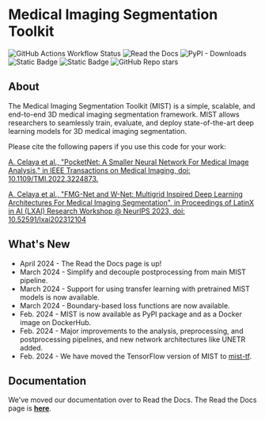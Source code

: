 Medical Imaging Segmentation Toolkit
===

![GitHub Actions Workflow Status](https://img.shields.io/github/actions/workflow/status/aecelaya/MIST/python-publish.yml)
![Read the Docs](https://img.shields.io/readthedocs/mist-medical?style=flat)
![PyPI - Downloads](https://img.shields.io/pypi/dm/mist-medical?style=flat&logo=PyPI&label=pypi%20downloads)
![Static Badge](https://img.shields.io/badge/paper-PocketNet-blue?logo=ieee&link=https%3A%2F%2Fieeexplore.ieee.org%2Fdocument%2F9964128)
![Static Badge](https://img.shields.io/badge/paper-FMG_%26_WNet-blue?logo=adobeacrobatreader&link=https%3A%2F%2Fresearch.latinxinai.org%2Fpapers%2Fneurips%2F2023%2Fpdf%2FAdrian_Celaya.pdf)
![GitHub Repo stars](https://img.shields.io/github/stars/aecelaya/MIST?style=flat)

## About
The Medical Imaging Segmentation Toolkit (MIST) is a simple, scalable, and end-to-end 3D medical imaging segmentation 
framework. MIST allows researchers to seamlessly train, evaluate, and deploy state-of-the-art deep learning models for 3D 
medical imaging segmentation.

Please cite the following papers if you use this code for your work:
 
[A. Celaya et al., "PocketNet: A Smaller Neural Network For Medical Image Analysis," in IEEE Transactions on Medical Imaging, doi: 10.1109/TMI.2022.3224873.](https://ieeexplore.ieee.org/document/9964128)

[A. Celaya et al., "FMG-Net and W-Net: Multigrid Inspired Deep Learning Architectures For Medical Imaging Segmentation", in Proceedings of LatinX in AI (LXAI) Research Workshop @ NeurIPS 2023, doi: 10.52591/lxai202312104](https://research.latinxinai.org/papers/neurips/2023/pdf/Adrian_Celaya.pdf)

## What's New
* April 2024 - The Read the Docs page is up!
* March 2024 - Simplify and decouple postprocessing from main MIST pipeline.
* March 2024 - Support for using transfer learning with pretrained MIST models is now available.
* March 2024 - Boundary-based loss functions are now available.
* Feb. 2024 - MIST is now available as PyPI package and as a Docker image on DockerHub.
* Feb. 2024 - Major improvements to the analysis, preprocessing, and postprocessing pipelines, 
and new network architectures like UNETR added.
* Feb. 2024 - We have moved the TensorFlow version of MIST to [mist-tf](https://github.com/aecelaya/mist-tf).

## Documentation
We've moved our documentation over to Read the Docs. The Read the Docs page is [**here**](https://mist-medical.readthedocs.io/).
